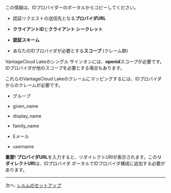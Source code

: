 この情報は、IDプロバイダーのポータルからコピーしてください。

-   認証リクエストの送信先となる**プロバイダURL**

-   **クライアントID**と**クライアント シークレット**

-   **認証スキーム**

-   あなたのIDプロバイダが必要とする**スコープ** (クレーム群)

VantageCloud Lakeのシングル サインオンには、**openid**スコープが必要です。IDプロバイダが他のスコープを必要とする場合もあります。

これらのVantageCloud Lakeのクレームにマッピングするには、IDプロバイダからのクレームが必要です。

-   グループ

-   given\_name

-   display\_name

-   family\_name

-   Eメール

-   username

**重要!** **プロバイダURL**を入力すると、リダイレクトURIが表示されます。この**リダイレクトURI**は、IDプロバイダ ポータルでIDプロバイダ構成に追加する必要があります。

------------------------------------------------------------------------

次へ: [レルムのセットアップ](ruf1680184116601.md)

